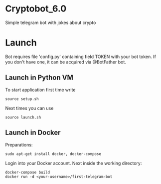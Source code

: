 # Cryptobot_6.0
Simple telegram bot with jokes about crypto

# Launch
Bot requires file 'config.py' containing field TOKEN with your bot token. If you don't have one, it can be acquired via @BotFather bot.

## Launch in Python VM
To start application first time write
```
source setup.sh
```
Next times you can use
```
source launch.sh
```
## Launch in Docker
Preparations:
```
sudo apt-get install docker, docker-compose
```
Login into your Docker account. Next inside the working directory:
```
docker-compose build
docker run -d <your-username>/first-telegram-bot
```
